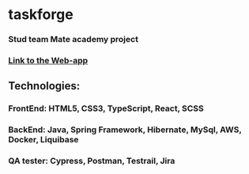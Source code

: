 # taskforge
### Stud team Mate academy project
### [Link to the Web-app](http://taskforge.byethost11.com/)

## Technologies:
### **FrontEnd:** HTML5, CSS3, TypeScript, React, SCSS
### **BackEnd:** Java, Spring Framework, Hibernate, MySql, AWS, Docker, Liquibase
### **QA tester:** Cypress, Postman, Testrail, Jira

